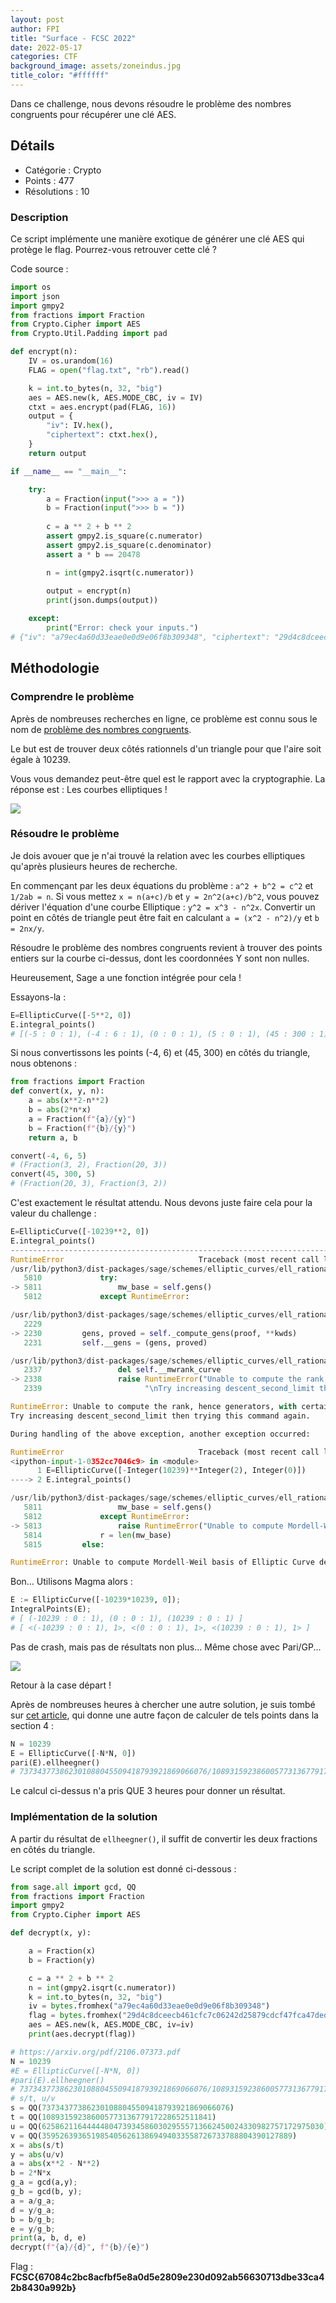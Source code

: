 ```yaml
---
layout: post
author: FPI
title: "Surface - FCSC 2022"
date: 2022-05-17
categories: CTF
background_image: assets/zoneindus.jpg
title_color: "#ffffff"
---
```



Dans ce challenge, nous devons résoudre le problème des nombres congruents pour récupérer une clé AES.

## Détails

- Catégorie : Crypto
- Points : 477
- Résolutions : 10

### Description

Ce script implémente une manière exotique de générer une clé AES qui protège le flag. Pourrez-vous retrouver cette clé ?

Code source :

```python
import os
import json
import gmpy2
from fractions import Fraction
from Crypto.Cipher import AES
from Crypto.Util.Padding import pad

def encrypt(n):
	IV = os.urandom(16)
	FLAG = open("flag.txt", "rb").read()

	k = int.to_bytes(n, 32, "big")
	aes = AES.new(k, AES.MODE_CBC, iv = IV)
	ctxt = aes.encrypt(pad(FLAG, 16))
	output = {
		"iv": IV.hex(),
		"ciphertext": ctxt.hex(),
	}
	return output

if __name__ == "__main__":

	try:
		a = Fraction(input(">>> a = "))
		b = Fraction(input(">>> b = "))
		
		c = a ** 2 + b ** 2
		assert gmpy2.is_square(c.numerator)
		assert gmpy2.is_square(c.denominator)
		assert a * b == 20478

		n = int(gmpy2.isqrt(c.numerator))
		
		output = encrypt(n)
		print(json.dumps(output))

	except:
		print("Error: check your inputs.")
# {"iv": "a79ec4a60d33eae0e0d9e06f8b309348", "ciphertext": "29d4c8dceecb461cfc7c06242d25879cdcf47fca47ded512ea830d09613ecd497a9720231cb423e95ed2463f5f74d8f5c4c9b75704ff738fe48475191b62f14280f32c05daf9300ab1d692d8717371dc"}
```

## Méthodologie

### Comprendre le problème

Après de nombreuses recherches en ligne, ce problème est connu sous le nom de [problème des nombres congruents](https://fr.wikipedia.org/wiki/Nombre_congruent).

Le but est de trouver deux côtés rationnels d'un triangle pour que l'aire soit égale à 10239.

Vous vous demandez peut-être quel est le rapport avec la cryptographie. La réponse est : Les courbes elliptiques !

![](images/ellcurve.png)

### Résoudre le problème

Je dois avouer que je n'ai trouvé la relation avec les courbes elliptiques qu'après plusieurs heures de recherche.

En commençant par les deux équations du problème : `a^2 + b^2 = c^2` et `1/2ab = n`. Si vous mettez `x = n(a+c)/b` et `y = 2n^2(a+c)/b^2`, vous pouvez dériver l'équation d'une courbe Elliptique : `y^2 = x^3 - n^2x`.
Convertir un point en côtés de triangle peut être fait en calculant `a = (x^2 - n^2)/y` et `b = 2nx/y`.

Résoudre le problème des nombres congruents revient à trouver des points entiers sur la courbe ci-dessus, dont les coordonnées Y sont non nulles.

Heureusement, Sage a une fonction intégrée pour cela !

Essayons-la :

```python
E=EllipticCurve([-5**2, 0])
E.integral_points()
# [(-5 : 0 : 1), (-4 : 6 : 1), (0 : 0 : 1), (5 : 0 : 1), (45 : 300 : 1)]
```

Si nous convertissons les points (-4, 6) et (45, 300) en côtés du triangle, nous obtenons :

```python
from fractions import Fraction
def convert(x, y, n):
	a = abs(x**2-n**2)
	b = abs(2*n*x)
	a = Fraction(f"{a}/{y}")
	b = Fraction(f"{b}/{y}")
	return a, b

convert(-4, 6, 5)
# (Fraction(3, 2), Fraction(20, 3))
convert(45, 300, 5)
# (Fraction(20, 3), Fraction(3, 2))
```
C'est exactement le résultat attendu. Nous devons juste faire cela pour la valeur du challenge :

```python
E=EllipticCurve([-10239**2, 0]) 
E.integral_points()                                                                                                                                                                                          
---------------------------------------------------------------------------
RuntimeError                              Traceback (most recent call last)
/usr/lib/python3/dist-packages/sage/schemes/elliptic_curves/ell_rational_field.py in integral_points(self, mw_base, both_signs, verbose)
   5810             try:
-> 5811                 mw_base = self.gens()
   5812             except RuntimeError:

/usr/lib/python3/dist-packages/sage/schemes/elliptic_curves/ell_rational_field.py in gens(self, proof, **kwds)
   2229 
-> 2230         gens, proved = self._compute_gens(proof, **kwds)
   2231         self.__gens = (gens, proved)

/usr/lib/python3/dist-packages/sage/schemes/elliptic_curves/ell_rational_field.py in _compute_gens(self, proof, verbose, rank1_search, algorithm, only_use_mwrank, use_database, descent_second_limit, sat_bound)
   2337                 del self.__mwrank_curve
-> 2338                 raise RuntimeError("Unable to compute the rank, hence generators, with certainty (lower bound=%s, generators found=%s).  This could be because Sha(E/Q)[2] is nontrivial."%(C.rank(),G) + \
   2339                       "\nTry increasing descent_second_limit then trying this command again.")

RuntimeError: Unable to compute the rank, hence generators, with certainty (lower bound=0, generators found=[]).  This could be because Sha(E/Q)[2] is nontrivial.
Try increasing descent_second_limit then trying this command again.

During handling of the above exception, another exception occurred:

RuntimeError                              Traceback (most recent call last)
<ipython-input-1-0352cc7046c9> in <module>
      1 E=EllipticCurve([-Integer(10239)**Integer(2), Integer(0)])
----> 2 E.integral_points()

/usr/lib/python3/dist-packages/sage/schemes/elliptic_curves/ell_rational_field.py in integral_points(self, mw_base, both_signs, verbose)
   5811                 mw_base = self.gens()
   5812             except RuntimeError:
-> 5813                 raise RuntimeError("Unable to compute Mordell-Weil basis of {}, hence unable to compute integral points.".format(self))
   5814             r = len(mw_base)
   5815         else:

RuntimeError: Unable to compute Mordell-Weil basis of Elliptic Curve defined by y^2 = x^3 - 104837121*x over Rational Field, hence unable to compute integral points.
```

Bon… Utilisons Magma alors :

```python
E := EllipticCurve([-10239*10239, 0]);
IntegralPoints(E);
# [ (-10239 : 0 : 1), (0 : 0 : 1), (10239 : 0 : 1) ]
# [ <(-10239 : 0 : 1), 1>, <(0 : 0 : 1), 1>, <(10239 : 0 : 1), 1> ]
```
Pas de crash, mais pas de résultats non plus... Même chose avec Pari/GP...

![](images/sagemagma.png)

Retour à la case départ !

Après de nombreuses heures à chercher une autre solution, je suis tombé sur [cet article](https://arxiv.org/pdf/2106.07373.pdf), qui donne une autre façon de calculer de tels points dans la section 4 :

```python
N = 10239
E = EllipticCurve([-N*N, 0])
pari(E).ellheegner()
# 737343773862301088045509418793921869066076/10893159238600577313677917228652511841, 625862116444448047393458603029555713662450024330982757172975030/35952639365198540562613869494033558726733788804390127889
```

Le calcul ci-dessus n'a pris QUE 3 heures pour donner un résultat.

### Implémentation de la solution

A partir du résultat de `ellheegner()`, il suffit de convertir les deux fractions en côtés du triangle.

Le script complet de la solution est donné ci-dessous :

```python
from sage.all import gcd, QQ
from fractions import Fraction
import gmpy2
from Crypto.Cipher import AES

def decrypt(x, y):

	a = Fraction(x)
	b = Fraction(y)

	c = a ** 2 + b ** 2
	n = int(gmpy2.isqrt(c.numerator))
	k = int.to_bytes(n, 32, "big")
	iv = bytes.fromhex("a79ec4a60d33eae0e0d9e06f8b309348")
	flag = bytes.fromhex("29d4c8dceecb461cfc7c06242d25879cdcf47fca47ded512ea830d09613ecd497a9720231cb423e95ed2463f5f74d8f5c4c9b75704ff738fe48475191b62f14280f32c05daf9300ab1d692d8717371dc")
	aes = AES.new(k, AES.MODE_CBC, iv=iv)
	print(aes.decrypt(flag))

# https://arxiv.org/pdf/2106.07373.pdf
N = 10239
#E = EllipticCurve([-N*N, 0])
#pari(E).ellheegner()
# 737343773862301088045509418793921869066076/10893159238600577313677917228652511841, 625862116444448047393458603029555713662450024330982757172975030/35952639365198540562613869494033558726733788804390127889
# s/t, u/v
s = QQ(737343773862301088045509418793921869066076)
t = QQ(10893159238600577313677917228652511841)
u = QQ(625862116444448047393458603029555713662450024330982757172975030)
v = QQ(35952639365198540562613869494033558726733788804390127889)
x = abs(s/t)
y = abs(u/v)
a = abs(x**2 - N**2)
b = 2*N*x
g_a = gcd(a,y);
g_b = gcd(b, y);
a = a/g_a;
d = y/g_a;
b = b/g_b;
e = y/g_b;
print(a, b, d, e)
decrypt(f"{a}/{d}", f"{b}/{e}")
```

Flag : **FCSC{67084c2bc8acfbf5e8a0d5e2809e230d092ab56630713dbe33ca42b8430a992b}**
